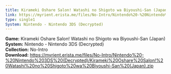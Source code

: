 ```yaml
---
title: Kirameki Oshare Salon! Watashi no Shigoto wa Biyoushi-San (Japan)
link: https://myrient.erista.me/files/No-Intro/Nintendo%20-%20Nintendo%203DS%20(Decrypted)/Kirameki%20Oshare%20Salon!%20Watashi%20no%20Shigoto%20wa%20Biyoushi-San%20(Japan).zip
type: single1
System: Nintendo - Nintendo 3DS (Decrypted)
---
```

<b>Game:</b> Kirameki Oshare Salon! Watashi no Shigoto wa Biyoushi-San (Japan)<br>
<b>System:</b> Nintendo - Nintendo 3DS (Decrypted)<br>
<b>Collection:</b> No-Intro<br>
<b>Download:</b> https://myrient.erista.me/files/No-Intro/Nintendo%20-%20Nintendo%203DS%20(Decrypted)/Kirameki%20Oshare%20Salon!%20Watashi%20no%20Shigoto%20wa%20Biyoushi-San%20(Japan).zip